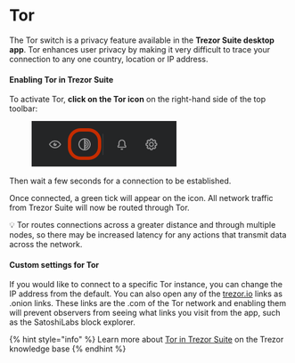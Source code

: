 # Tor

The Tor switch is a privacy feature available in the **Trezor Suite desktop app**. Tor enhances user privacy by making it very difficult to trace your connection to any one country, location or IP address.

#### Enabling Tor in Trezor Suite

To activate Tor, **click on the Tor icon** on the right-hand side of the top toolbar:&#x20;

<figure><img src="../.gitbook/assets/Tor_in-Suite_Highlight.png" alt=""><figcaption></figcaption></figure>

Then wait a few seconds for a connection to be established.

Once connected, a green tick will appear on the icon. All network traffic from Trezor Suite will now be routed through Tor.

💡 Tor routes connections across a greater distance and through multiple nodes, so there may be increased latency for any actions that transmit data across the network.

#### Custom settings for Tor

If you would like to connect to a specific Tor instance, you can change the IP address from the default. You can also open any of the [trezor.io](http://trezor.io) links as .onion links. These links are the .com of the Tor network and enabling them will prevent observers from seeing what links you visit from the app, such as the SatoshiLabs block explorer.

{% hint style="info" %}
Learn more about [Tor in Trezor Suite](https://trezor.io/learn/a/tor-in-trezor-suite-app) on the Trezor knowledge base
{% endhint %}
